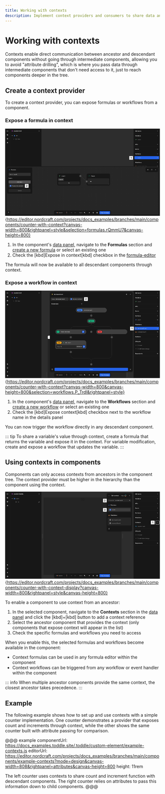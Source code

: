 ```yaml
---
title: Working with contexts
description: Implement context providers and consumers to share data and functions between ancestor and descendant components.
---
```


# Working with contexts

Contexts enable direct communication between ancestor and descendant components without going through intermediate components, allowing you to avoid "attribute drilling", which is where you pass data through intermediate components that don't need access to it, just to reach components deeper in the tree.

## Create a context provider

To create a context provider, you can expose formulas or workflows from a component.

### Expose a formula in context

![The formula editor is open, consisting of a single node that returns a count variable. To the left, underneath the formula name and the formula inputs, there is a checked checkbox with the label expose in context. The image is annotated according to the list items below.|16/9](expose-a-formula.webp 'Expose a formula'){https://editor.nordcraft.com/projects/docs_examples/branches/main/components/counter-with-context?canvas-width=800&rightpanel=style&selection=formulas.rQmmU7&canvas-height=800}

1. In the component's [data panel](/the-editor/data-panel), navigate to the **Formulas** section and [create a new formula](/formulas/working-with-formulas#create-a-formula) or select an existing one
2. Check the [kbd]Expose in context[kbd] checkbox in the [formula-editor](/formulas/overview#the-formula-editor)

The formula will now be available to all descendant components through context.

### Expose a workflow in context

![The workflow editor is open showing a switch case node, which checks to see if a counter should decrease. At the top of the workflow next to the workflow name, there is a checked checkbox with the label expose in context. The image is annotated according to the list items below.|16/9](expose-a-workflow.webp 'Expose a workflow'){https://editor.nordcraft.com/projects/docs_examples/branches/main/components/counter-with-context?canvas-width=800&canvas-height=800&selection=workflows.P_Trdl&rightpanel=style}

1. In the component's [data panel](/the-editor/data-panel), navigate to the **Workflows** section and [create a new workflow](/workflows/working-with-workflows) or select an existing one
2. Check the [kbd]Expose context[kbd] checkbox next to the workflow name in the details panel

You can now trigger the workflow directly in any descendant component.

::: tip
To share a variable's value through context, create a formula that returns the variable and expose it in the context. For variable modification, create and expose a workflow that updates the variable.
:::

## Using contexts in components

Components can only access contexts from ancestors in the component tree. The context provider must be higher in the hierarchy than the component using the context.

![The attributes panel is visible on the right of the editor, showing a context in the contexts section named counter-root. This context is selected, and the context dialog is open. A checkbox next to the count formula is selected, giving the component access to the count formula defined higher up in the component tree.|16/9](use-context.webp 'Use context'){https://editor.nordcraft.com/projects/docs_examples/branches/main/components/counter-with-context-display?canvas-width=800&rightpanel=style&canvas-height=800}

To enable a component to use context from an ancestor:

1. In the selected component, navigate to the **Contexts** section in the [data panel](/the-editor/data-panel) and click the [kbd]+[kbd] button to add a context reference
2. Select the ancestor component that provides the context (only components that expose context will appear in the list)
3. Check the specific formulas and workflows you need to access

When you enable this, the selected formulas and workflows become available in the component:

- Context formulas can be used in any formula editor within the component
- Context workflows can be triggered from any workflow or event handler within the component

::: info
When multiple ancestor components provide the same context, the closest ancestor takes precedence.
:::

## Example

The following example shows how to set up and use contexts with a simple counter implementation. One counter demonstrates a provider that exposes count and increments through context, while the other shows the same counter built with attribute passing for comparison.

@@@ example
componentUrl: https://docs_examples.toddle.site/.toddle/custom-element/example-contexts.js
editorUrl: https://editor.nordcraft.com/projects/docs_examples/branches/main/components/example-contexts?mode=design&canvas-width=808&rightpanel=attributes&canvas-height=800
height: 11rem

The left counter uses contexts to share count and increment function with descendant components. The right counter relies on attributes to pass this information down to child components.
@@@
